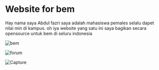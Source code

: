# Website for bem
Hay nama saya Abdul fazri saya adalah mahasiswa pemales selalu dapet nilai min di kampus.
oh iya website yang satu ini saya bagikan secara opensource untuk bem di seluru indonesia


![bem](https://user-images.githubusercontent.com/50514923/57975069-ce2cdc80-794d-11e9-9570-03374f1c9cad.JPG)

![forum](https://user-images.githubusercontent.com/50514923/57975085-13510e80-794e-11e9-8fc5-d6bf35f6abd3.JPG)

![Capture](https://user-images.githubusercontent.com/50514923/57978010-15878d00-798f-11e9-9a5e-57a60f2e8bab.JPG)


